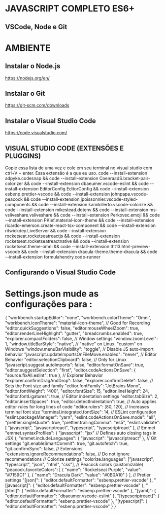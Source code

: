 # JAVASCRIPT COMPLETO ES6+

## VSCode, Node e Git

# AMBIENTE

## Instalar o Node.js

https://nodejs.org/en/

## Instalar o Git

https://git-scm.com/downloads

## Instalar o Visual Studio Code

https://code.visualstudio.com/

## VISUAL STUDIO CODE (EXTENSÕES E PLUGGINS)

Copie essa lista de uma vez e cole em seu terminal no visual studio com ctrl+V + enter. Essa extensão é a que eu uso.
code --install-extension adpyke.codesnap &&
code --install-extension CoenraadS.bracket-pair-colorizer &&
code --install-extension dbaeumer.vscode-eslint &&
code --install-extension EditorConfig.EditorConfig &&
code --install-extension esbenp.prettier-vscode &&
code --install-extension johnpapa.vscode-peacock &&
code --install-extension jpoissonnier.vscode-styled-components &&
code --install-extension kamikillerto.vscode-colorize &&
code --install-extension mikestead.dotenv &&
code --install-extension ms-vsliveshare.vsliveshare &&
code --install-extension Perkovec.emoji &&
code --install-extension PKief.material-icon-theme &&
code --install-extension ricardo-emerson.create-react-tsx-component &&
code --install-extension ritwickdey.LiveServer &&
code --install-extension rocketseat.rocketseatreactjs &&
code --install-extension rocketseat.rocketseatreactnative &&
code --install-extension rocketseat.theme-omni &&
code --install-extension tht13.html-preview-vscode &&
code --install-extension dracula-theme.theme-dracula &&
code --install-extension formulahendry.code-runner

## Configurando o Visual Studio Code

# Settings.json mude as configurações para :

{
"workbench.startupEditor": "none",
"workbench.colorTheme": "Omni",
"workbench.iconTheme": "material-icon-theme",
// Good for Recording
"editor.quickSuggestions": false,
"editor.mouseWheelZoom": true,
"editor.renderLineHighlight": "gutter",
"breadcrumbs.enabled": true,
"explorer.compactFolders": false,
// Window settings
"window.zoomLevel": 1,
"window.titleBarStyle": "native", // "native" on Linux, "custom" on Windows
"window.menuBarVisibility": "toggle",
// Disable JS auto-import behavior
"javascript.updateImportsOnFileMove.enabled": "never",
// Editor Behavior
"editor.selectionClipboard": false, // Only for Linux
"javascript.suggest.autoImports": false,
"editor.formatOnSave": true,
"editor.suggestSelection": "first",
"editor.codeActionsOnSave": {
"source.fixAll.eslint": true
},
// Explorer Behavior
"explorer.confirmDragAndDrop": false,
"explorer.confirmDelete": false,
// Sets the Font size and family
"editor.fontFamily": "JetBrains Mono",
"editor.fontWeight": "400",
"editor.fontSize": 15,
"editor.lineHeight": 24,
"editor.fontLigatures": true,
// Editor indentation settings
"editor.tabSize": 2,
"editor.insertSpaces": true,
"editor.detectIndentation": true,
// Auto applies editor rules for long lines of code
"editor.rulers": [80, 120],
// Increases terminal font size
"terminal.integrated.fontSize": 14,
// ESLint configuration
"eslint.packageManager": "yarn",
"eslint.codeActionsOnSave.mode": "all",
"prettier.singleQuote": true,
"prettier.trailingComma": "es5",
"eslint.validate": [
"javascript",
"javascriptreact",
"typescript",
"typescriptreact"
],
// Emmet
"emmet.syntaxProfiles": {
"javascript": "jsx" // Defines auto closing tags in JSX
},
"emmet.includeLanguages": {
"javascript": "javascriptreact"
},
// Git settings
"git.enableSmartCommit": true,
"git.autofetch": true,
"git.confirmSync": false,
// Extensions
"extensions.ignoreRecommendations": false, // Do not ignore recommendations
// Colorize settings
"colorize.languages": ["javascript", "typescript", "json", "html", "css"],
// Peacock colors (customizable)
"peacock.favoriteColors": [
{
"name": "Rocketseat Purple",
"value": "#7159C1"
},
{
"name": "Dracula Dark",
"value": "#0B0A10"
}
],
// Pretier settings
"[json]": {
"editor.defaultFormatter": "esbenp.prettier-vscode"
},
"[javascript]": {
"editor.defaultFormatter": "esbenp.prettier-vscode"
},
"[html]": {
"editor.defaultFormatter": "esbenp.prettier-vscode"
},
"[yaml]": {
"editor.defaultFormatter": "dbaeumer.vscode-eslint"
},
"[typescriptreact]": {
"editor.defaultFormatter": "esbenp.prettier-vscode"
},
"[typescript]": {
"editor.defaultFormatter": "esbenp.prettier-vscode"
}
}
